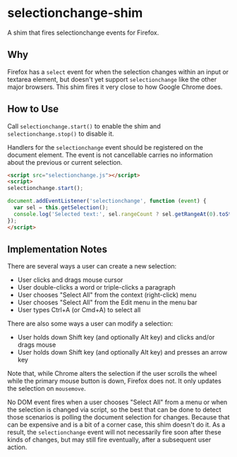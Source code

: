 selectionchange-shim
====================

A shim that fires selectionchange events for Firefox.

Why
---

Firefox has a `select` event for when the selection changes within
an input or textarea element, but doesn't yet support `selectionchange`
like the other major browsers. This shim fires it very close to how
Google Chrome does.

How to Use
----------

Call `selectionchange.start()` to enable the shim and `selectionchange.stop()`
to disable it.

Handlers for the `selectionchange` event should be registered on the
document element. The event is not cancellable carries no information
about the previous or current selection.

```HTML
<script src="selectionchange.js"></script>
<script>
selectionchange.start();

document.addEventListener('selectionchange', function (event) {
  var sel = this.getSelection();
  console.log('Selected text:', sel.rangeCount ? sel.getRangeAt(0).toString() : null);
});
</script>
```

Implementation Notes
--------------------

There are several ways a user can create a new selection:
  - User clicks and drags mouse cursor
  - User double-clicks a word or triple-clicks a paragraph
  - User chooses "Select All" from the context (right-click) menu
  - User chooses "Select All" from the Edit menu in the menu bar
  - User types Ctrl+A (or Cmd+A) to select all

There are also some ways a user can modify a selection:
  - User holds down Shift key (and optionally Alt key) and clicks and/or drags mouse
  - User holds down Shift key (and optionally Alt key) and presses an arrow key

Note that, while Chrome alters the selection if the user scrolls the
wheel while the primary mouse button is down, Firefox does not. It only
updates the selection on `mousemove`.

No DOM event fires when a user chooses "Select All" from a menu or when the
selection is changed via script, so the best that can be done to detect those
scenarios is polling the document selection for changes. Because that can be
expensive and is a bit of a corner case, this shim doesn't do it. As a result,
the `selectionchange` event will not necessarily fire soon after these kinds
of changes, but may still fire eventually, after a subsequent user action.
